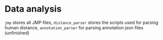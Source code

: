 # Data analysis

`jmp` stores all JMP files, `distance_parser` stores the scripts used for parsing human distance, `annotation_parser` for parsing annotation json files (unfinished)

